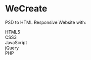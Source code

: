 # WeCreate
PSD to HTML Responsive Website with:

HTML5 <br>
CSS3 <br>
JavaScript <br>
jQuery <br>
PHP 
